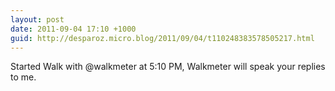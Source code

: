 ```yaml
---
layout: post
date: 2011-09-04 17:10 +1000
guid: http://desparoz.micro.blog/2011/09/04/t110248383578505217.html
---
```

Started Walk with @walkmeter at 5:10 PM, Walkmeter will speak your replies to me.
